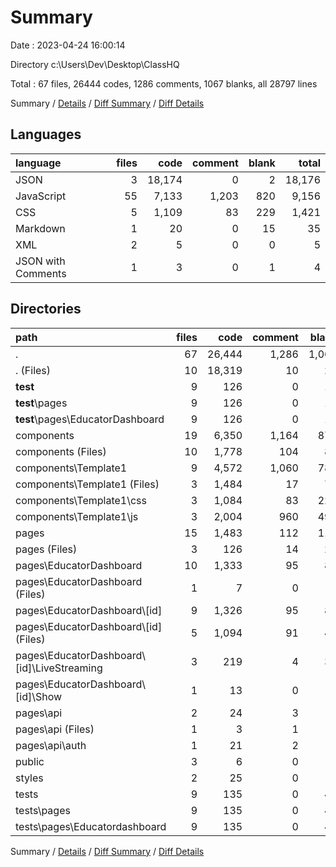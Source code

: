 # Summary

Date : 2023-04-24 16:00:14

Directory c:\\Users\\Dev\\Desktop\\ClassHQ

Total : 67 files,  26444 codes, 1286 comments, 1067 blanks, all 28797 lines

Summary / [Details](details.md) / [Diff Summary](diff.md) / [Diff Details](diff-details.md)

## Languages
| language | files | code | comment | blank | total |
| :--- | ---: | ---: | ---: | ---: | ---: |
| JSON | 3 | 18,174 | 0 | 2 | 18,176 |
| JavaScript | 55 | 7,133 | 1,203 | 820 | 9,156 |
| CSS | 5 | 1,109 | 83 | 229 | 1,421 |
| Markdown | 1 | 20 | 0 | 15 | 35 |
| XML | 2 | 5 | 0 | 0 | 5 |
| JSON with Comments | 1 | 3 | 0 | 1 | 4 |

## Directories
| path | files | code | comment | blank | total |
| :--- | ---: | ---: | ---: | ---: | ---: |
| . | 67 | 26,444 | 1,286 | 1,067 | 28,797 |
| . (Files) | 10 | 18,319 | 10 | 28 | 18,357 |
| __test__ | 9 | 126 | 0 | 13 | 139 |
| __test__\\pages | 9 | 126 | 0 | 13 | 139 |
| __test__\\pages\\EducatorDashboard | 9 | 126 | 0 | 13 | 139 |
| components | 19 | 6,350 | 1,164 | 871 | 8,385 |
| components (Files) | 10 | 1,778 | 104 | 83 | 1,965 |
| components\\Template1 | 9 | 4,572 | 1,060 | 788 | 6,420 |
| components\\Template1 (Files) | 3 | 1,484 | 17 | 71 | 1,572 |
| components\\Template1\\css | 3 | 1,084 | 83 | 227 | 1,394 |
| components\\Template1\\js | 3 | 2,004 | 960 | 490 | 3,454 |
| pages | 15 | 1,483 | 112 | 111 | 1,706 |
| pages (Files) | 3 | 126 | 14 | 21 | 161 |
| pages\\EducatorDashboard | 10 | 1,333 | 95 | 83 | 1,511 |
| pages\\EducatorDashboard (Files) | 1 | 7 | 0 | 2 | 9 |
| pages\\EducatorDashboard\\[id] | 9 | 1,326 | 95 | 81 | 1,502 |
| pages\\EducatorDashboard\\[id] (Files) | 5 | 1,094 | 91 | 48 | 1,233 |
| pages\\EducatorDashboard\\[id]\\LiveStreaming | 3 | 219 | 4 | 30 | 253 |
| pages\\EducatorDashboard\\[id]\\Show | 1 | 13 | 0 | 3 | 16 |
| pages\\api | 2 | 24 | 3 | 7 | 34 |
| pages\\api (Files) | 1 | 3 | 1 | 2 | 6 |
| pages\\api\\auth | 1 | 21 | 2 | 5 | 28 |
| public | 3 | 6 | 0 | 0 | 6 |
| styles | 2 | 25 | 0 | 2 | 27 |
| tests | 9 | 135 | 0 | 42 | 177 |
| tests\\pages | 9 | 135 | 0 | 42 | 177 |
| tests\\pages\\Educatordashboard | 9 | 135 | 0 | 42 | 177 |

Summary / [Details](details.md) / [Diff Summary](diff.md) / [Diff Details](diff-details.md)